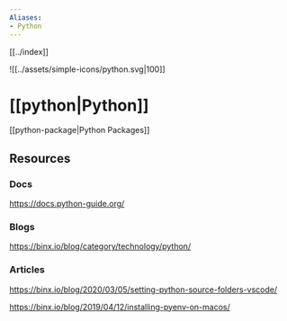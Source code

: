 ```yaml
---
Aliases: 
- Python
---
```


[[../index]] 

![[../assets/simple-icons/python.svg|100]]

# [[python|Python]]

[[python-package|Python Packages]]


## Resources
### Docs

https://docs.python-guide.org/

### Blogs

https://binx.io/blog/category/technology/python/

### Articles

https://binx.io/blog/2020/03/05/setting-python-source-folders-vscode/

https://binx.io/blog/2019/04/12/installing-pyenv-on-macos/

